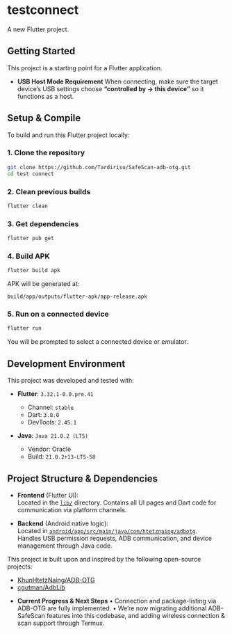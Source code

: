 # testconnect

A new Flutter project.

## Getting Started

This project is a starting point for a Flutter application.

* **USB Host Mode Requirement**
  When connecting, make sure the target device’s USB settings choose **“controlled by → this device”** so it functions as a host.


##  Setup & Compile
To build and run this Flutter project locally:

### 1. Clone the repository
```bash
git clone https://github.com/Tardirisu/SafeScan-adb-otg.git
cd test connect

````

### 2. Clean previous builds

```bash
flutter clean
```

### 3. Get dependencies

```bash
flutter pub get
```

### 4. Build APK

```bash
flutter build apk
```

APK will be generated at:

```
build/app/outputs/flutter-apk/app-release.apk
```

### 5. Run on a connected device

```bash
flutter run
```
You will be prompted to select a connected device or emulator.


## Development Environment

This project was developed and tested with:

* **Flutter**: `3.32.1-0.0.pre.41`

  * Channel: `stable`
  * Dart: `3.8.0`
  * DevTools: `2.45.1`
* **Java**: `Java 21.0.2 (LTS)`

  * Vendor: Oracle
  * Build: `21.0.2+13-LTS-58`
    

 ## Project Structure & Dependencies

- **Frontend** (Flutter UI):  
  Located in the [`lib/`](lib) directory. Contains all UI pages and Dart code for communication via platform channels.

- **Backend** (Android native logic):  
  Located in [`android/app/src/main/java/com/htetznaing/adbotg`](android/app/src/main/java/com/htetznaing/adbotg).  
  Handles USB permission requests, ADB communication, and device management through Java code.

This project is built upon and inspired by the following open-source projects:

- [KhunHtetzNaing/ADB-OTG](https://github.com/KhunHtetzNaing/ADB-OTG)  
- [cgutman/AdbLib](https://github.com/cgutman/AdbLib)


* **Current Progress & Next Steps**
  • Connection and package-listing via ADB-OTG are fully implemented.
  • We’re now migrating additional ADB-SafeScan features into this codebase, and adding wireless connection & scan support through Termux.
